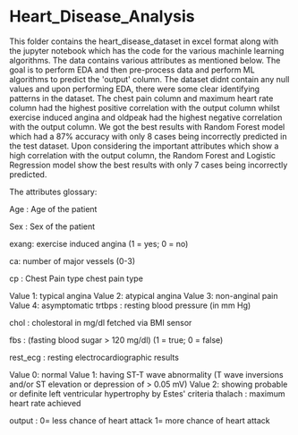 # Heart_Disease_Analysis
This folder contains the heart_disease_dataset in excel format along with the jupyter notebook which has the code for the various machinle learning algorithms. The data contains various attributes as mentioned below. The goal is to perform EDA and then pre-process data and perform ML algorithms to predict the 'output' column.
The dataset didnt contain any null values and upon performing EDA, there were some clear identifying patterns in the dataset. The chest pain column and maximum heart rate column had the highest positive correlation with the output column whilst exercise induced angina and oldpeak had the highest negative correlation with the output column.
We got the best results with Random Forest model which had a 87% accuracy with only 8 cases being incorrectly predicted in the test dataset. Upon considering the important attributes which show a high correlation with the output column, the Random Forest and Logistic Regression model show the best results with only 7 cases being incorrectly predicted.

The attributes glossary:

Age : Age of the patient

Sex : Sex of the patient

exang: exercise induced angina (1 = yes; 0 = no)

ca: number of major vessels (0-3)

cp : Chest Pain type chest pain type

Value 1: typical angina
Value 2: atypical angina
Value 3: non-anginal pain
Value 4: asymptomatic
trtbps : resting blood pressure (in mm Hg)

chol : cholestoral in mg/dl fetched via BMI sensor

fbs : (fasting blood sugar > 120 mg/dl) (1 = true; 0 = false)

rest_ecg : resting electrocardiographic results

Value 0: normal
Value 1: having ST-T wave abnormality (T wave inversions and/or ST elevation or depression of > 0.05 mV)
Value 2: showing probable or definite left ventricular hypertrophy by Estes' criteria
thalach : maximum heart rate achieved

output : 0= less chance of heart attack 1= more chance of heart attack
